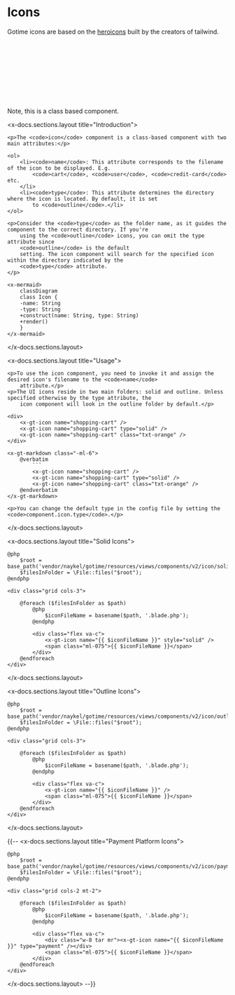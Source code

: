 <h1>Icons</h1>

<x-toc></x-toc>

<p>Gotime icons are based on the <a href="https://heroicons.com" target="_blank">heroicons</a> built by the creators of
    tailwind.</p>
<div class="bx info-light bdr-3 rounded-1 flex va-c">
    <svg class="icon wh-4 fs0 mr-2">
        <use xlink:href="/svg/naykel-ui.svg#information-circle"></use>
    </svg>
    <div class="txt-xl fw7">Note, this is a class based component.</div>
</div>

<x-docs.sections.layout title="Introduction">

    <p>The <code>icon</code> component is a class-based component with two main attributes:</p>

    <ol>
        <li><code>name</code>: This attribute corresponds to the filename of the icon to be displayed. E.g.
            <code>cart</code>, <code>user</code>, <code>credit-card</code> etc.
        </li>
        <li><code>type</code>: This attribute determines the directory where the icon is located. By default, it is set
            to <code>outline</code>.</li>
    </ol>

    <p>Consider the <code>type</code> as the folder name, as it guides the component to the correct directory. If you're
        using the <code>outline</code> icons, you can omit the type attribute since
        <code>outline</code> is the default
        setting. The icon component will search for the specified icon within the directory indicated by the
        <code>type</code> attribute.
    </p>

    <x-mermaid>
        classDiagram
        class Icon {
        -name: String
        -type: String
        +construct(name: String, type: String)
        +render()
        }
    </x-mermaid>

</x-docs.sections.layout>


<x-docs.sections.layout title="Usage">

    <p>To use the icon component, you need to invoke it and assign the desired icon's filename to the <code>name</code>
        attribute.</p>
    <p>The UI icons reside in two main folders: solid and outline. Unless specified otherwise by the type attribute, the
        icon component will look in the outline folder by default.</p>

    <div>
        <x-gt-icon name="shopping-cart" />
        <x-gt-icon name="shopping-cart" type="solid" />
        <x-gt-icon name="shopping-cart" class="txt-orange" />
    </div>

    <x-gt-markdown class="-ml-6">
        @verbatim
            ```
            <x-gt-icon name="shopping-cart" />
            <x-gt-icon name="shopping-cart" type="solid" />
            <x-gt-icon name="shopping-cart" class="txt-orange" />
        @endverbatim
    </x-gt-markdown>

    <p>You can change the default type in the config file by setting the <code>component.icon.type</code>.</p>

</x-docs.sections.layout>

<x-docs.sections.layout title="Solid Icons">

    @php
        $root = base_path('vendor/naykel/gotime/resources/views/components/v2/icon/solid');
        $filesInFolder = \File::files("$root");
    @endphp

    <div class="grid cols-3">

        @foreach ($filesInFolder as $path)
            @php
                $iconFileName = basename($path, '.blade.php');
            @endphp

            <div class="flex va-c">
                <x-gt-icon name="{{ $iconFileName }}" style="solid" />
                <span class="ml-075">{{ $iconFileName }}</span>
            </div>
        @endforeach
    </div>

</x-docs.sections.layout>

<x-docs.sections.layout title="Outline Icons">

    @php
        $root = base_path('vendor/naykel/gotime/resources/views/components/v2/icon/outline');
        $filesInFolder = \File::files("$root");
    @endphp

    <div class="grid cols-3">

        @foreach ($filesInFolder as $path)
            @php
                $iconFileName = basename($path, '.blade.php');
            @endphp

            <div class="flex va-c">
                <x-gt-icon name="{{ $iconFileName }}" />
                <span class="ml-075">{{ $iconFileName }}</span>
            </div>
        @endforeach
    </div>

</x-docs.sections.layout>

{{-- <x-docs.sections.layout title="Payment Platform Icons">

    @php
        $root = base_path('vendor/naykel/gotime/resources/views/components/v2/icon/payment');
        $filesInFolder = \File::files("$root");
    @endphp

    <div class="grid cols-2 mt-2">

        @foreach ($filesInFolder as $path)
            @php
                $iconFileName = basename($path, '.blade.php');
            @endphp

            <div class="flex va-c">
                <div class="w-8 tar mr"><x-gt-icon name="{{ $iconFileName }}" type="payment" /></div>
                <span class="ml-075">{{ $iconFileName }}</span>
            </div>
        @endforeach
    </div>

</x-docs.sections.layout> --}}